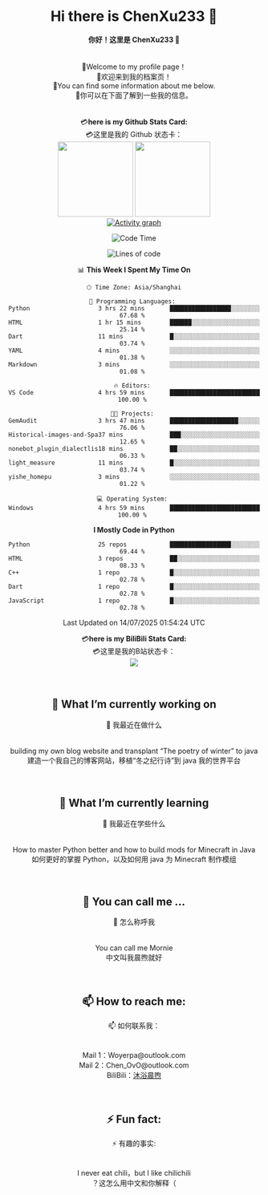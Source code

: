 <div align="center"> <h1><b>Hi there is ChenXu233 👋 </b></h1> </div>
<div align="center"> <b>你好！这里是 ChenXu233 👋 </b></div>
<br> </br>

<div align="center"> 📃Welcome to my profile page！ </div>
<div align="center"> 📃欢迎来到我的档案页！ </div>
<div align="center"> 📖You can find some information about me below. </div>
<div align="center"> 📖你可以在下面了解到一些我的信息。 </div>
<br> </br>

<div align="center"> 💳<b>here is my Github Stats Card: </b></div>
<div align="center"> 💳这里是我的 Github 状态卡： </div>
<div align="center"> <img height="150px" src="https://github-readme-stats.vercel.app/api?username=ChenXu233&hide_title=true&hide_border=true&show_icons=trueline_height=21&text_color=000&icon_color=000&bg_color=0,4dfcff,c2e9fb,a1c4fd&theme=graywhite" /> <img height="150px" src="https://github-readme-stats.vercel.app/api/top-langs/?username=ChenXu233&hide_title=false&hide_border=true&layout=compact&langs_count=6&text_color=000&icon_color=fff&bg_color=0,a1c4fd,c2e9fb,4dfcff&theme=graywhite" /> </div>
<div align="center">
  <a href="https://github.com/ashutosh00710/github-readme-activity-graph">
    <img src="https://github-readme-activity-graph.vercel.app/graph?username=ChenXu233&theme=xcode&hide_border=true" alt="Activity graph">
</a>
</div>

<div align="center">
 
<!--START_SECTION:waka-->
![Code Time](http://img.shields.io/badge/Code%20Time-374%20hrs%2024%20mins-blue)

![Lines of code](https://img.shields.io/badge/From%20Hello%20World%20I%27ve%20Written-500.2%20thousand%20lines%20of%20code-blue)

📊 **This Week I Spent My Time On** 

```text
🕑︎ Time Zone: Asia/Shanghai

💬 Programming Languages: 
Python                   3 hrs 22 mins       █████████████████░░░░░░░░   67.68 % 
HTML                     1 hr 15 mins        ██████░░░░░░░░░░░░░░░░░░░   25.14 % 
Dart                     11 mins             █░░░░░░░░░░░░░░░░░░░░░░░░   03.74 % 
YAML                     4 mins              ░░░░░░░░░░░░░░░░░░░░░░░░░   01.38 % 
Markdown                 3 mins              ░░░░░░░░░░░░░░░░░░░░░░░░░   01.08 % 

🔥 Editors: 
VS Code                  4 hrs 59 mins       █████████████████████████   100.00 % 

🐱‍💻 Projects: 
GemAudit                 3 hrs 47 mins       ███████████████████░░░░░░   76.06 % 
Historical-images-and-Spa37 mins             ███░░░░░░░░░░░░░░░░░░░░░░   12.65 % 
nonebot_plugin_dialectlis18 mins             ██░░░░░░░░░░░░░░░░░░░░░░░   06.33 % 
light_measure            11 mins             █░░░░░░░░░░░░░░░░░░░░░░░░   03.74 % 
yishe_homepu             3 mins              ░░░░░░░░░░░░░░░░░░░░░░░░░   01.22 % 

💻 Operating System: 
Windows                  4 hrs 59 mins       █████████████████████████   100.00 % 
```

**I Mostly Code in Python** 

```text
Python                   25 repos            █████████████████░░░░░░░░   69.44 % 
HTML                     3 repos             ██░░░░░░░░░░░░░░░░░░░░░░░   08.33 % 
C++                      1 repo              █░░░░░░░░░░░░░░░░░░░░░░░░   02.78 % 
Dart                     1 repo              █░░░░░░░░░░░░░░░░░░░░░░░░   02.78 % 
JavaScript               1 repo              █░░░░░░░░░░░░░░░░░░░░░░░░   02.78 % 
```




 Last Updated on 14/07/2025 01:54:24 UTC
<!--END_SECTION:waka-->
</div>

<div align="center"> 💳<b>here is my BiliBili Stats Card: </b></div>
<div align="center"> 💳这里是我的B站状态卡： </div>
<div align="center"> <img src="https://stats.justsong.cn/api/bilibili/?id=382043394&theme=prussian" /> </div>
<br> </br>

<div align="center"> <h2> 🔭 What I’m currently working on  </h2> </div>
<div align="center"> 🔭 我最近在做什么 </div>
<br> </br>
<div align="center"> building my own blog website and transplant “The poetry of winter” to java</div>
<div align="center"> 建造一个我自己的博客网站，移植“冬之纪行诗”到 java 我的世界平台 </s> </div>
<br> </br>

<div align="center"> <h2> 🌱 What I’m currently learning </h2> </div>
<div align="center"> 🌱 我最近在学些什么 </div>
<br> </br>
<div align="center"> How to master Python better and how to build mods for Minecraft in Java </div>
<div align="center"> 如何更好的掌握 Python，以及如何用 java 为 Minecraft 制作模组 </div>
<br> </br>
<div align="center"> <h2> 💬 You can call me …  </h2> </div>
<div align="center"> 💬 怎么称呼我 </div>
<br> </br>
<div align="center"> You can call me Mornie </div>
<div align="center"> 中文叫我晨煦就好 </div>
<br> </br>
<!-- <div align="center"> <h2> 😄 Pronouns:  </h2> </div>
<div align="center"> 😄 代词 </div>
<br> </br>
<div align="center"> they/them </div>
<div align="center"> 中文中可以使用：ta </div>
<div align="center"> （注：中文由于没有多性别指向的词，但有 "ta" 这种网络语言用于指代性别未知的人） </div>
<div align="center"> after a lifetime of being at war with my gender l've decided to embrace myself for who l am, inside and out... --Sam Smith </div>
<div align="center"> 在与自己的性别斗争了一辈子之后，我决定从内到外地接受真实的自己。 --Sam Smith </div>
<br> </br> -->

<div align="center"> <h2> 📫 How to reach me:  </h2> </div>
<div align="center"> 📫 如何联系我： </div>
<br> </br>
<div align="center"> Mail 1：Woyerpa@outlook.com </div>
<div align="center"> Mail 2：Chen_OvO@outlook.com </div>
<div align="center"> BiliBili：<a href="https://space.bilibili.com/382043394/">沐浴晨煦</a> </div>
<br> </br>

<div align="center"> <h2> ⚡ Fun fact:  </h2> </div>
<div align="center"> ⚡ 有趣的事实: </div>
<br> </br>
<div align="center"> I never eat chili，but I like chilichili </div>
<div align="center"> ？这怎么用中文和你解释（ </div>
<!--
**ChenXu233/ChenXu233** is a ✨ _special_ ✨ repository because its `README.md` (this file) appears on your GitHub profile.

Here are some ideas to get you started:

- 🔭 I’m currently working on ...
- 🌱 I’m currently learning ...
- 👯 I’m looking to collaborate on ...
- 🤔 I’m looking for help with ...
- 💬 Ask me about ...
- 📫 How to reach me: ...
- 😄 Pronouns: ...
- ⚡ Fun fact: ...


<div align="center"> <h2> ⚡ Fun fact:  </h2> </div>
<div align="center"> ⚡ 有趣的事实: </div>
<br> </br>
<div align="center">  </div>
-->
